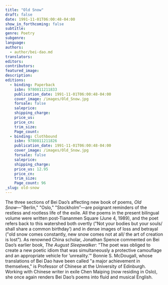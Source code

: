 ```yaml
---
title: "Old Snow"
draft: false
date: 1991-11-01T06:00:48-04:00
show_in_forthcoming: false
subtitle:
genre: Poetry
subgenre:
language:
authors:
  - author/bei-dao.md
translators:
editors:
contributors:
featured_image:
description:
editions:
  - binding: Paperback
    isbn: 9780811211833
    publication_date: 1991-11-01T06:00:48-04:00
    cover_image: /images/Old_Snow.jpg
    forsale: false
    saleprice:
    shipping_charge:
    price_us:
    price_cn:
    trim_size:
    Page_count:
  - binding: Clothbound
    isbn: 9780811211826
    publication_date: 1991-11-01T06:00:48-04:00
    cover_image: /images/Old_Snow.jpg
    forsale: false
    saleprice:
    shipping_charge:
    price_us: 12.95
    price_cn:
    trim_size:
    Page_count: 96
_slug: old-snow
---
```


The three sections of Bei Dao’s affecting new book of poems, _Old Snow_––"Berlin," "Oslo," "Stockholm”––are poignant reminders of the restless and rootless life of the exile. All the poems in the present bilingual volume were written post-Tiananmen Square (June 4, 1989), and the poet refers back to this watershed both overtly ("Not your bodies but your souls/ shall share a common birthday’) and in dense images of loss and betrayal ("old snow comes constantly, new snow comes not at all/ the art of creation is lost"). As renowned China scholar, Jonathan Spence commented on Bei Dao’s earlier book, _The August Sleepwalker_: "The poet was obliged to create a new poetic idiom that was simultaneously a protective camouflage and an appropriate vehicle for ’unreality.’" Bonnie S. McDougall, whose translations of Bei Dao have been called "a major achievement in themselves," is Professor of Chinese at the University of Edinburgh. Working with Chinese writer in exile Chen Maiping (now residing in Oslo), she once again renders Bei Dao’s poems into fluid and musical English.

